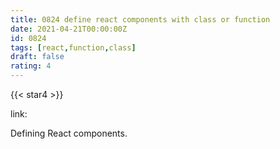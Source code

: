 ```yaml
---
title: 0824 define react components with class or function
date: 2021-04-21T00:00:00Z
id: 0824
tags: [react,function,class]
draft: false
rating: 4
---
```

{{< star4 >}}

link: [](https://twilio.com/blog/react-choose-functional-components)

Defining React components.

